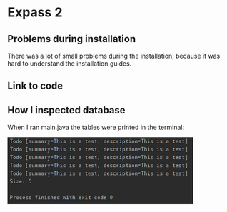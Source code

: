 # Expass 2

## Problems during installation
There was a lot of small problems during the installation, because it was hard to
 understand the installation guides.

## Link to code


## How I inspected database
When I ran main.java the tables were printed in the terminal:

![](https://github.com/TorjusFS/dat250/blob/master/expass2/tables.png)

